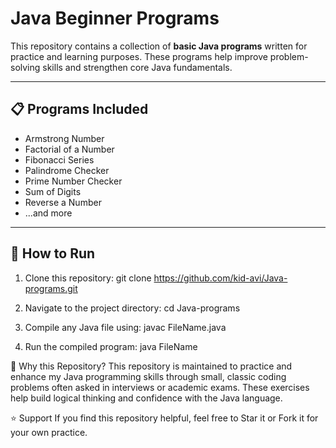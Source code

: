 # Java Beginner Programs

This repository contains a collection of **basic Java programs** written for practice and learning purposes. These programs help improve problem-solving skills and strengthen core Java fundamentals.

---

## 📋 Programs Included
- Armstrong Number
- Factorial of a Number
- Fibonacci Series
- Palindrome Checker
- Prime Number Checker
- Sum of Digits
- Reverse a Number
- ...and more

---

## 🚀 How to Run
1. Clone this repository:
git clone https://github.com/kid-avi/Java-programs.git

2. Navigate to the project directory:
  cd Java-programs
3. Compile any Java file using:
  javac FileName.java
4. Run the compiled program:
   java FileName
   
🤔 Why this Repository?
This repository is maintained to practice and enhance my Java programming skills through small, classic coding problems often asked in interviews or academic exams. These exercises help build logical thinking and confidence with the Java language.

⭐ Support
If you find this repository helpful, feel free to Star it or Fork it for your own practice.

